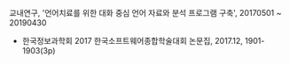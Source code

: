 교내연구, '언어치료를 위한 대화 중심 언어 자료와 분석 프로그램 구축', 20170501 ~ 20190430
  - 한국정보과학회 2017 한국소프트웨어종합학술대회 논문집, 2017.12, 1901-1903(3p)
